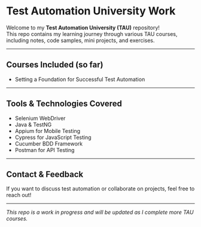 # Test Automation University Work

Welcome to my **Test Automation University (TAU)** repository!  
This repo contains my learning journey through various TAU courses, including notes, code samples, mini projects, and exercises.

---

## Courses Included (so far)

- Setting a Foundation for Successful Test Automation 

---

## Tools & Technologies Covered

- Selenium WebDriver  
- Java & TestNG  
- Appium for Mobile Testing  
- Cypress for JavaScript Testing  
- Cucumber BDD Framework  
- Postman for API Testing  

---


## Contact & Feedback

If you want to discuss test automation or collaborate on projects, feel free to reach out!

---

*This repo is a work in progress and will be updated as I complete more TAU courses.*

